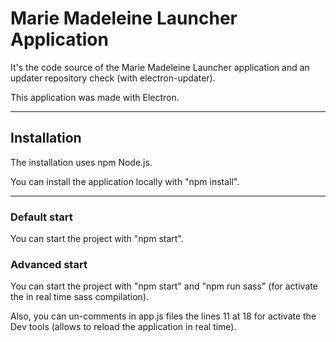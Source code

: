 # Marie Madeleine Launcher Application
It's the code source of the Marie Madeleine Launcher application and an updater repository check (with electron-updater).

This application was made with Electron.

- - -

## Installation
The installation uses npm Node.js.

You can install the application locally with "npm install".

- - -

### Default start
You can start the project with "npm start".

### Advanced start
You can start the project with "npm start" and "npm run sass" (for activate the in real time sass compilation).

Also, you can un-comments in app.js files the lines 11 at 18 for activate the Dev tools (allows to reload the application in real time).

